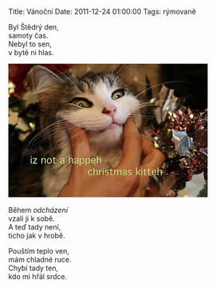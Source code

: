 Title: Vánoční
Date: 2011-12-24 01:00:00
Tags: rýmovaně

Byl Štědrý den,  
samoty čas.  
Nebyl to sen,  
v bytě ni hlas.

![obrázek](images/153.jpg)

Během *odcházení*  
vzali ji k sobě.  
A teď tady není,  
ticho jak v hrobě.

Pouštím teplo ven,  
mám chladné ruce.  
Chybí tady ten,  
kdo mi hřál srdce.